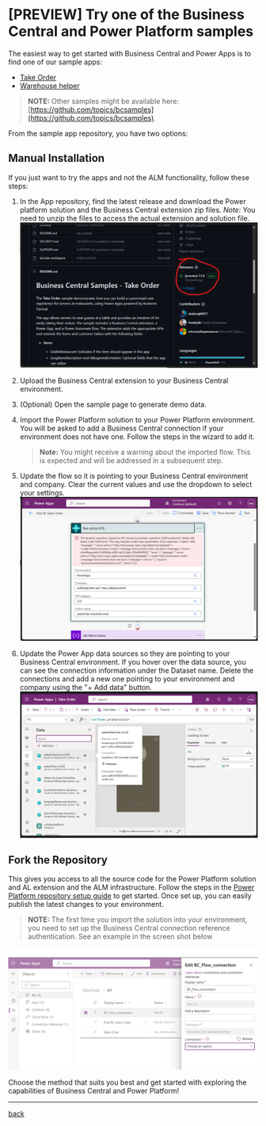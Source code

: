 # [PREVIEW] Try one of the Business Central and Power Platform samples

The easiest way to get started with Business Central and Power Apps is to find one of our sample apps:

- [Take Order](https://github.com/microsoft/bcsamples-takeorder)
- [Warehouse helper](https://github.com/microsoft/bcsamples-warehousehelper) 

> **NOTE:** Other samples might be available here: [https://github.com/topics/bcsamples](https://github.com/topics/bcsamples).

From the sample app repository, you have two options:


## Manual Installation
If you just want to try the apps and not the ALM functionality, follow these steps:

1. In the App repository, find the latest release and download the Power platform solution and the Business Central extension zip files. *Note:* You need to unzip the files to access the actual extension and solution file.
![Screen shot from showing where the release artifacts are located](images/p4.png)

2. Upload the Business Central extension to your Business Central environment.

3. (Optional) Open the sample page to generate demo data.

4. Import the Power Platform solution to your Power Platform environment. You will be asked to add a Business Central connection if your environment does not have one. Follow the steps in the wizard to add it.
    > **Note:** You might receive a warning about the imported flow. This is expected and will be addressed in a subsequent step.

5. Update the flow so it is pointing to your Business Central environment and company. Clear the current values and use the dropdown to select your settings.
![Screen shot from Power Automate showing where to update the Business Central connection reference](images/p5.png)

6. Update the Power App data sources so they are pointing to your Business Central environment. If you hover over the data source, you can see the connection information under the Dataset name. Delete the connections and add a new one pointing to your environment and company using the "+ Add data" button.
![Screen shot from Power Apps showing where to update the Business Central connection reference](images/p6.png)


## Fork the Repository

This gives you access to all the source code for the Power Platform solution and AL extension and the ALM infrastructure. Follow the steps in the  [Power Platform repository setup guide](./SetupPowerPlatform.md) to get started. Once set up, you can easily publish the latest changes to your environment.

> **NOTE:** The first time you import the solution into your environment, you need to set up the Business Central connection reference authentication. See an example in the screen shot below

![Screen shot from Power Apps showing how to set up a the Business Central connection reference](images/p3.png)



Choose the method that suits you best and get started with exploring the capabilities of Business Central and Power Platform!

---
[back](../README.md)
